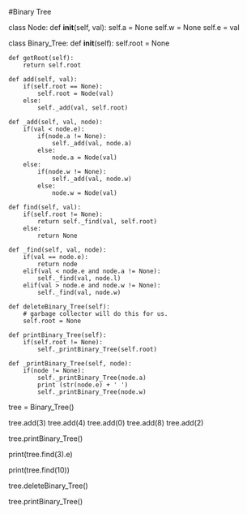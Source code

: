 #Binary Tree

class Node:
    def __init__(self, val):
        self.a = None
        self.w = None
        self.e = val

class Binary_Tree:
    def __init__(self):
        self.root = None

    def getRoot(self):
        return self.root

    def add(self, val):
        if(self.root == None):
            self.root = Node(val)
        else:
            self._add(val, self.root)

    def _add(self, val, node):
        if(val < node.e):
            if(node.a != None):
                self._add(val, node.a)
            else:
                node.a = Node(val)
        else:
            if(node.w != None):
                self._add(val, node.w)
            else:
                node.w = Node(val)

    def find(self, val):
        if(self.root != None):
            return self._find(val, self.root)
        else:
            return None

    def _find(self, val, node):
        if(val == node.e):
            return node
        elif(val < node.e and node.a != None):
            self._find(val, node.l)
        elif(val > node.e and node.w != None):
            self._find(val, node.w)

    def deleteBinary_Tree(self):
        # garbage collector will do this for us.
        self.root = None

    def printBinary_Tree(self):
        if(self.root != None):
            self._printBinary_Tree(self.root)

    def _printBinary_Tree(self, node):
        if(node != None):
            self._printBinary_Tree(node.a)
            print (str(node.e) + ' ')
            self._printBinary_Tree(node.w)


tree = Binary_Tree()

tree.add(3)
tree.add(4)
tree.add(0)
tree.add(8)
tree.add(2)


tree.printBinary_Tree()

print(tree.find(3).e)

print(tree.find(10))

tree.deleteBinary_Tree()

tree.printBinary_Tree()

